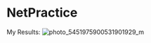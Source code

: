# NetPractice

My Results: ![photo_5451975900531901929_m](https://user-images.githubusercontent.com/118346014/202431378-bd0c0b29-41c4-4b12-981a-687b73a27ca3.jpg)
